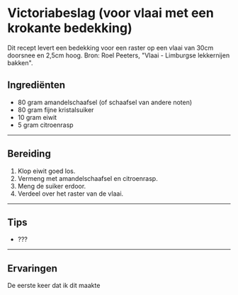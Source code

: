 # Victoriabeslag (voor vlaai met een krokante bedekking)

Dit recept levert een bedekking voor een raster op een vlaai van 30cm doorsnee en 2,5cm hoog.
Bron: Roel Peeters, "Vlaai - Limburgse lekkernijen bakken".

## Ingrediënten

- 80 gram amandelschaafsel (of schaafsel van andere noten)
- 80 gram fijne kristalsuiker
- 10 gram eiwit
- 5 gram citroenrasp

---

## Bereiding

1. Klop eiwit goed los.
2. Vermeng met amandelschaafsel en citroenrasp.
3. Meng de suiker erdoor.
4. Verdeel over het raster van de vlaai.

---

## Tips

- ???
  
---

## Ervaringen

De eerste keer dat ik dit maakte 